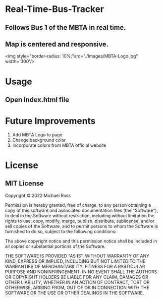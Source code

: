 # Real-Time-Bus-Tracker
## Follows Bus 1 of the MBTA in real time.
## Map is centered and responsive.
<img style="border-radius: 10%;"src="./Images/MBTA-Logo.jpg" width='300'/>

# Usage
## Open index.html file

# Future Improvements
<ol> 
    <li>Add MBTA Logo to page</li> 
    <li>Change background color</li>
    <li>Incorporate colors from MBTA official website</li>
</ol>    
    
# License
## MIT License
Copyright © 2022 Michael Ross

Permission is hereby granted, free of charge, to any person obtaining a copy
of this software and associated documentation files (the "Software"), to deal
in the Software without restriction, including without limitation the rights
to use, copy, modify, merge, publish, distribute, sublicense, and/or sell
copies of the Software, and to permit persons to whom the Software is
furnished to do so, subject to the following conditions:

The above copyright notice and this permission notice shall be included in all
copies or substantial portions of the Software.

THE SOFTWARE IS PROVIDED "AS IS", WITHOUT WARRANTY OF ANY KIND, EXPRESS OR
IMPLIED, INCLUDING BUT NOT LIMITED TO THE WARRANTIES OF MERCHANTABILITY,
FITNESS FOR A PARTICULAR PURPOSE AND NONINFRINGEMENT. IN NO EVENT SHALL THE
AUTHORS OR COPYRIGHT HOLDERS BE LIABLE FOR ANY CLAIM, DAMAGES OR OTHER
LIABILITY, WHETHER IN AN ACTION OF CONTRACT, TORT OR OTHERWISE, ARISING FROM,
OUT OF OR IN CONNECTION WITH THE SOFTWARE OR THE USE OR OTHER DEALINGS IN THE
SOFTWARE.
